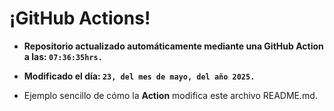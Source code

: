 # ¡GitHub Actions!
* **Repositorio actualizado automáticamente mediante una GitHub Action a las: `07:36:35hrs.`**
* **Modificado el día: `23, del mes de mayo, del año 2025.`**

* Ejemplo sencillo de cómo la **Action** modifica este archivo README.md.
